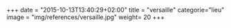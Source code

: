 +++
date = "2015-10-13T13:40:29+02:00"
title = "versaille"
categorie="lieu"
image = "img/references/versaille.jpg"
weight= 20
+++

